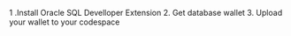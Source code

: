 1 .Install Oracle SQL Develloper Extension
2. Get database wallet
3. Upload your wallet to your codespace